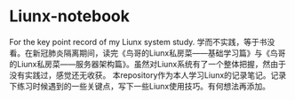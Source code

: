 # Liunx-notebook
For the key point record of my Liunx system study.
学而不实践，等于书没看。在新冠肺炎隔离期间，读完《鸟哥的Liunx私房菜——基础学习篇》与《鸟哥的Liunx私房菜——服务器架构篇》。虽然对Liunx系统有了一个整体把握，然由于没有实践过，感觉还无收获。
本repository作为本人学习Liunx的记录笔记。记录下练习时候遇到的一些关键点，写下一些Liunx使用技巧。有何想法再添加。
